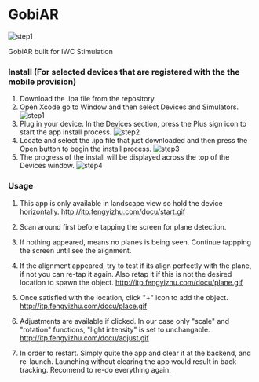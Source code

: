 # GobiAR
![step1](http://itp.fengyizhu.com/docu/0.gif)

GobiAR built for IWC Stimulation

### Install (For selected devices that are registered with the the mobile provision)
1. Download the .ipa file from the repository.
2. Open Xcode go to Window and then select Devices and Simulators.
![step1](https://docs.unrealengine.com/latest/images/Platforms/iOS/QuickStart/8/app_Install_xCode_1.jpg)
3. Plug in your device. In the Devices section, press the Plus sign icon to start the app install process.
![step2](https://docs.unrealengine.com/latest/images/Platforms/iOS/QuickStart/8/app_Install_xCode_2.jpg)
4. Locate and select the .ipa file that just downloaded and then press the Open button to begin the install process.
![step3](https://docs.unrealengine.com/latest/images/Platforms/iOS/QuickStart/8/app_Install_xCode_3.jpg)
5. The progress of the install will be displayed across the top of the Devices window.
![step4](https://docs.unrealengine.com/latest/images/Platforms/iOS/QuickStart/8/app_Install_xCode_5.jpg)

### Usage
1. This app is only available in landscape view so hold the device horizontally.
http://itp.fengyizhu.com/docu/start.gif

2. Scan around first before tapping the screen for plane detection.

3. If nothing appeared, means no planes is being seen. Continue tappping the screen until see the ailgnment.

4. If the alignment appeared, try to test if its align perfectly with the plane, if not you can re-tap it again. Also retap it if this is not the desired location to spawn the object.
http://itp.fengyizhu.com/docu/plane.gif

5. Once satisfied with the location, click "+" icon to add the object. 
http://itp.fengyizhu.com/docu/place.gif

6. Adjustments are available if clicked. In our case only "scale" and "rotation" functions, "light intensity" is set to unchangable. 
http://itp.fengyizhu.com/docu/adjust.gif

7. In order to restart. Simply quite the app and clear it at the backend, and re-launch. Launching without clearing the app would result in back tracking. Recomend to re-do everything again. 
